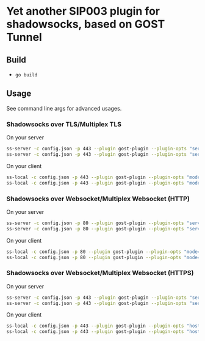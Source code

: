 # Yet another SIP003 plugin for shadowsocks, based on GOST Tunnel

## Build

* `go build`

## Usage

See command line args for advanced usages.

### Shadowsocks over TLS/Multiplex TLS 

On your server

```sh
ss-server -c config.json -p 443 --plugin gost-plugin --plugin-opts "server;mode=tls"
ss-server -c config.json -p 443 --plugin gost-plugin --plugin-opts "server;mode=mtls"
```

On your client

```sh
ss-local -c config.json -p 443 --plugin gost-plugin --plugin-opts "mode=tls"
ss-local -c config.json -p 443 --plugin gost-plugin --plugin-opts "mode=mtls;mux=1"
```

### Shadowsocks over Websocket/Multiplex Websocket (HTTP)

On your server

```sh
ss-server -c config.json -p 80 --plugin gost-plugin --plugin-opts "server;mode=ws"
ss-server -c config.json -p 80 --plugin gost-plugin --plugin-opts "server;mode=mws"
```

On your client

```sh
ss-local -c config.json -p 80 --plugin gost-plugin --plugin-opts "mode=ws"
ss-local -c config.json -p 80 --plugin gost-plugin --plugin-opts "mode=mws;mux=1"
```

### Shadowsocks over Websocket/Multiplex Websocket (HTTPS)

On your server

```sh
ss-server -c config.json -p 443 --plugin gost-plugin --plugin-opts "server;cert=cert.pem;key=key.pem;mode=wss"
ss-server -c config.json -p 443 --plugin gost-plugin --plugin-opts "server;cert=cert.pem;key=key.pem;mode=mwss"
```

On your client

```sh
ss-local -c config.json -p 443 --plugin gost-plugin --plugin-opts "host=mydomain.me;mode=wss"
ss-local -c config.json -p 443 --plugin gost-plugin --plugin-opts "host=mydomain.me;mode=mwss;mux=1"
```


